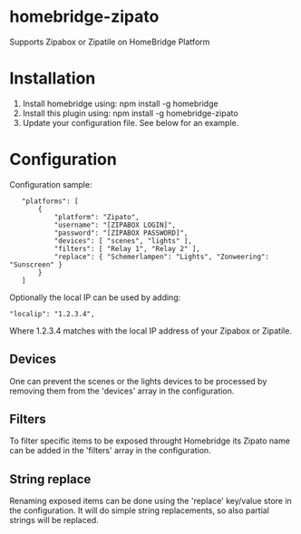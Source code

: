 # homebridge-zipato

Supports Zipabox or Zipatile on HomeBridge Platform

# Installation

1. Install homebridge using: npm install -g homebridge
2. Install this plugin using: npm install -g homebridge-zipato
3. Update your configuration file. See below for an example.

# Configuration

Configuration sample:

 ```
	"platforms": [ 
		{
			"platform": "Zipato",
			"username": "[ZIPABOX LOGIN]",
			"password": "[ZIPABOX PASSWORD]",
			"devices": [ "scenes", "lights" ],
			"filters": [ "Relay 1", "Relay 2" ],
			"replace": { "Schemerlampen": "Lights", "Zonweering": "Sunscreen" }
		}
	]
```

Optionally the local IP can be used by adding:
```
"localip": "1.2.3.4",
```
Where 1.2.3.4 matches with the local IP address of your Zipabox or Zipatile.

## Devices

One can prevent the scenes or the lights devices to be processed by removing them from the 'devices' array in the configuration.

## Filters

To filter specific items to be exposed throught Homebridge its Zipato name can be added in the 'filters' array in the configuration.

## String replace

Renaming exposed items can be done using the 'replace' key/value store in the configuration. It will do simple string replacements, so also partial strings will be replaced.

